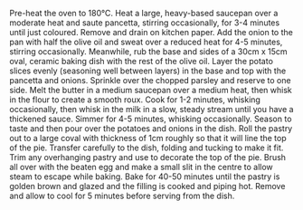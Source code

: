 Pre-heat the oven to 180°C.
Heat a large, heavy-based saucepan over a moderate heat and saute pancetta, stirring occasionally, for 3-4 minutes until just coloured. Remove and drain on kitchen paper. Add the onion to the pan with half the olive oil and sweat over a reduced heat for 4-5 minutes, stirring occasionally.
Meanwhile, rub the base and sides of a 30cm x 15cm oval, ceramic baking dish with the rest of the olive oil. Layer the potato slices evenly (seasoning well between layers) in the base and top with the pancetta and onions. Sprinkle over the chopped parsley and reserve to one side.
Melt the butter in a medium saucepan over a medium heat, then whisk in the flour to create a smooth roux. Cook for 1-2 minutes, whisking occasionally, then whisk in the milk in a slow, steady stream until you have a thickened sauce. Simmer for 4-5 minutes, whisking occasionally. Season to taste and then pour over the potatoes and onions in the dish.
Roll the pastry out to a large coval with thickness of 1cm roughly so that it will line the top of the pie. Transfer carefully to the dish, folding and tucking to make it fit. Trim any overhanging pastry and use to decorate the top of the pie. Brush all over with the beaten egg and make a small slit in the centre to allow steam to escape while baking.
Bake for 40-50 minutes until the pastry is golden brown and glazed and the filling is cooked and piping hot. Remove and allow to cool for 5 minutes before serving from the dish.